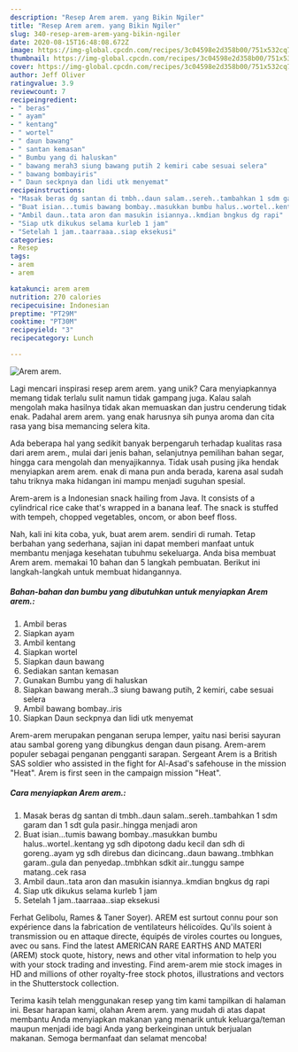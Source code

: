 ```yaml
---
description: "Resep Arem arem. yang Bikin Ngiler"
title: "Resep Arem arem. yang Bikin Ngiler"
slug: 340-resep-arem-arem-yang-bikin-ngiler
date: 2020-08-15T16:48:08.672Z
image: https://img-global.cpcdn.com/recipes/3c04598e2d358b00/751x532cq70/arem-arem-foto-resep-utama.jpg
thumbnail: https://img-global.cpcdn.com/recipes/3c04598e2d358b00/751x532cq70/arem-arem-foto-resep-utama.jpg
cover: https://img-global.cpcdn.com/recipes/3c04598e2d358b00/751x532cq70/arem-arem-foto-resep-utama.jpg
author: Jeff Oliver
ratingvalue: 3.9
reviewcount: 7
recipeingredient:
- " beras"
- " ayam"
- " kentang"
- " wortel"
- " daun bawang"
- " santan kemasan"
- " Bumbu yang di haluskan"
- " bawang merah3 siung bawang putih 2 kemiri cabe sesuai selera"
- " bawang bombayiris"
- " Daun seckpnya dan lidi utk menyemat"
recipeinstructions:
- "Masak beras dg santan di tmbh..daun salam..sereh..tambahkan 1 sdm garam dan 1 sdt gula pasir..hingga menjadi aron"
- "Buat isian...tumis bawang bombay..masukkan bumbu halus..wortel..kentang yg sdh dipotong dadu kecil dan sdh di goreng..ayam yg sdh direbus dan dicincang..daun bawang..tmbhkan garam..gula dan penyedap..tmbhkan sdkit air..tunggu sampe matang..cek rasa"
- "Ambil daun..tata aron dan masukin isiannya..kmdian bngkus dg rapi"
- "Siap utk dikukus selama kurleb 1 jam"
- "Setelah 1 jam..taarraaa..siap eksekusi"
categories:
- Resep
tags:
- arem
- arem

katakunci: arem arem 
nutrition: 270 calories
recipecuisine: Indonesian
preptime: "PT29M"
cooktime: "PT30M"
recipeyield: "3"
recipecategory: Lunch

---
```



![Arem arem.](https://img-global.cpcdn.com/recipes/3c04598e2d358b00/751x532cq70/arem-arem-foto-resep-utama.jpg)

Lagi mencari inspirasi resep arem arem. yang unik? Cara menyiapkannya memang tidak terlalu sulit namun tidak gampang juga. Kalau salah mengolah maka hasilnya tidak akan memuaskan dan justru cenderung tidak enak. Padahal arem arem. yang enak harusnya sih punya aroma dan cita rasa yang bisa memancing selera kita.

Ada beberapa hal yang sedikit banyak berpengaruh terhadap kualitas rasa dari arem arem., mulai dari jenis bahan, selanjutnya pemilihan bahan segar, hingga cara mengolah dan menyajikannya. Tidak usah pusing jika hendak menyiapkan arem arem. enak di mana pun anda berada, karena asal sudah tahu triknya maka hidangan ini mampu menjadi suguhan spesial.

Arem-arem is a Indonesian snack hailing from Java. It consists of a cylindrical rice cake that&#39;s wrapped in a banana leaf. The snack is stuffed with tempeh, chopped vegetables, oncom, or abon beef floss.


Nah, kali ini kita coba, yuk, buat arem arem. sendiri di rumah. Tetap berbahan yang sederhana, sajian ini dapat memberi manfaat untuk membantu menjaga kesehatan tubuhmu sekeluarga. Anda bisa membuat Arem arem. memakai 10 bahan dan 5 langkah pembuatan. Berikut ini langkah-langkah untuk membuat hidangannya.

<!--inarticleads1-->

##### Bahan-bahan dan bumbu yang dibutuhkan untuk menyiapkan Arem arem.:

1. Ambil  beras
1. Siapkan  ayam
1. Ambil  kentang
1. Siapkan  wortel
1. Siapkan  daun bawang
1. Sediakan  santan kemasan
1. Gunakan  Bumbu yang di haluskan
1. Siapkan  bawang merah..3 siung bawang putih, 2 kemiri, cabe sesuai selera
1. Ambil  bawang bombay..iris
1. Siapkan  Daun seckpnya dan lidi utk menyemat


Arem-arem merupakan penganan serupa lemper, yaitu nasi berisi sayuran atau sambal goreng yang dibungkus dengan daun pisang. Arem-arem populer sebagai penganan pengganti sarapan. Sergeant Arem is a British SAS soldier who assisted in the fight for Al-Asad&#39;s safehouse in the mission &#34;Heat&#34;. Arem is first seen in the campaign mission &#34;Heat&#34;. 

<!--inarticleads2-->

##### Cara menyiapkan Arem arem.:

1. Masak beras dg santan di tmbh..daun salam..sereh..tambahkan 1 sdm garam dan 1 sdt gula pasir..hingga menjadi aron
1. Buat isian...tumis bawang bombay..masukkan bumbu halus..wortel..kentang yg sdh dipotong dadu kecil dan sdh di goreng..ayam yg sdh direbus dan dicincang..daun bawang..tmbhkan garam..gula dan penyedap..tmbhkan sdkit air..tunggu sampe matang..cek rasa
1. Ambil daun..tata aron dan masukin isiannya..kmdian bngkus dg rapi
1. Siap utk dikukus selama kurleb 1 jam
1. Setelah 1 jam..taarraaa..siap eksekusi


Ferhat Gelibolu, Rames &amp; Taner Soyer). AREM est surtout connu pour son expérience dans la fabrication de ventilateurs hélicoïdes. Qu&#39;ils soient à transmission ou en attaque directe, équipés de viroles courtes ou longues, avec ou sans. Find the latest AMERICAN RARE EARTHS AND MATERI (AREM) stock quote, history, news and other vital information to help you with your stock trading and investing. Find arem-arem mie stock images in HD and millions of other royalty-free stock photos, illustrations and vectors in the Shutterstock collection. 

Terima kasih telah menggunakan resep yang tim kami tampilkan di halaman ini. Besar harapan kami, olahan Arem arem. yang mudah di atas dapat membantu Anda menyiapkan makanan yang menarik untuk keluarga/teman maupun menjadi ide bagi Anda yang berkeinginan untuk berjualan makanan. Semoga bermanfaat dan selamat mencoba!
